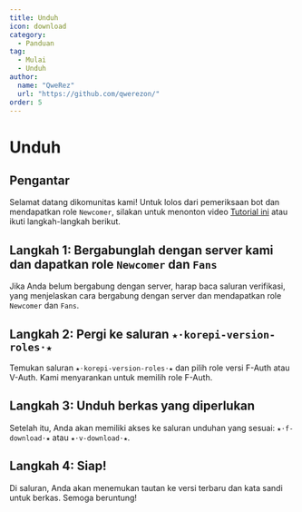 ```yaml
---
title: Unduh
icon: download
category:
  - Panduan
tag:
  - Mulai
  - Unduh
author:
  name: "QweRez"
  url: "https://github.com/qwerezon/"
order: 5
---
```


# Unduh

## Pengantar

Selamat datang dikomunitas kami! Untuk lolos dari pemeriksaan bot dan mendapatkan role `Newcomer`, silakan untuk menonton video [Tutorial ini](https://youtu.be/4gm6JzAnq4w?si=DS00t4anVCT4O_4I) atau ikuti langkah-langkah berikut.

## Langkah 1: Bergabunglah dengan server kami dan dapatkan role `Newcomer` dan `Fans`

Jika Anda belum bergabung dengan server, harap baca saluran verifikasi, yang menjelaskan cara bergabung dengan server dan mendapatkan role `Newcomer` dan `Fans`.

## Langkah 2: Pergi ke saluran `★⋅korepi-version-roles⋅★`

Temukan saluran `★⋅korepi-version-roles⋅★` dan pilih role versi F-Auth atau V-Auth. Kami menyarankan untuk memilih role F-Auth.

## Langkah 3: Unduh berkas yang diperlukan

Setelah itu, Anda akan memiliki akses ke saluran unduhan yang sesuai: `★⋅f-download⋅★` atau `★⋅v-download⋅★`.

## Langkah 4: Siap!

Di saluran, Anda akan menemukan tautan ke versi terbaru dan kata sandi untuk berkas. Semoga beruntung!
